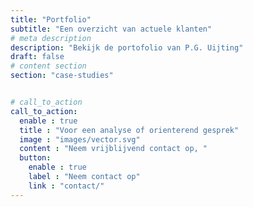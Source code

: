 ```yaml
---
title: "Portfolio"
subtitle: "Een overzicht van actuele klanten"
# meta description
description: "Bekijk de portofolio van P.G. Uijting"
draft: false
# content section
section: "case-studies"


# call_to_action
call_to_action:
  enable : true
  title : "Voor een analyse of orienterend gesprek"
  image : "images/vector.svg"
  content : "Neem vrijblijvend contact op, "
  button:
    enable : true
    label : "Neem contact op"
    link : "contact/"
---
```


